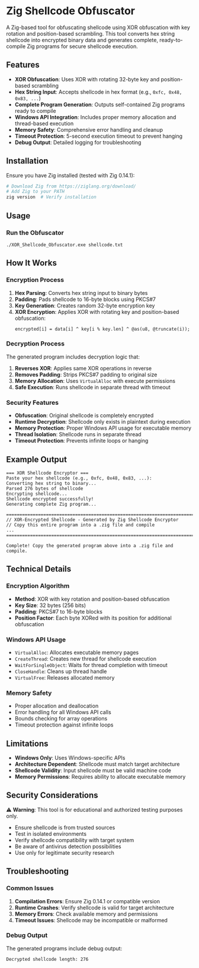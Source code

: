 # Zig Shellcode Obfuscator

A Zig-based tool for obfuscating shellcode using XOR obfuscation with key rotation and position-based scrambling. This tool converts hex string shellcode into encrypted binary data and generates complete, ready-to-compile Zig programs for secure shellcode execution.

## Features

- **XOR Obfuscation**: Uses XOR with rotating 32-byte key and position-based scrambling
- **Hex String Input**: Accepts shellcode in hex format (e.g., `0xfc, 0x48, 0x83, ...`)
- **Complete Program Generation**: Outputs self-contained Zig programs ready to compile
- **Windows API Integration**: Includes proper memory allocation and thread-based execution
- **Memory Safety**: Comprehensive error handling and cleanup
- **Timeout Protection**: 5-second execution timeout to prevent hanging
- **Debug Output**: Detailed logging for troubleshooting

## Installation

Ensure you have Zig installed (tested with Zig 0.14.1):

```bash
# Download Zig from https://ziglang.org/download/
# Add Zig to your PATH
zig version  # Verify installation
```

## Usage

### Run the Obfuscator
```
./XOR_Shellcode_Obfuscator.exe shellcode.txt
```

## How It Works

### Encryption Process

1. **Hex Parsing**: Converts hex string input to binary bytes
2. **Padding**: Pads shellcode to 16-byte blocks using PKCS#7
3. **Key Generation**: Creates random 32-byte encryption key
4. **XOR Encryption**: Applies XOR with rotating key and position-based obfuscation:
   ```zig
   encrypted[i] = data[i] ^ key[i % key.len] ^ @as(u8, @truncate(i));
   ```

### Decryption Process

The generated program includes decryption logic that:

1. **Reverses XOR**: Applies same XOR operations in reverse
2. **Removes Padding**: Strips PKCS#7 padding to original size
3. **Memory Allocation**: Uses `VirtualAlloc` with execute permissions
4. **Safe Execution**: Runs shellcode in separate thread with timeout

### Security Features

- **Obfuscation**: Original shellcode is completely encrypted
- **Runtime Decryption**: Shellcode only exists in plaintext during execution
- **Memory Protection**: Proper Windows API usage for executable memory
- **Thread Isolation**: Shellcode runs in separate thread
- **Timeout Protection**: Prevents infinite loops or hanging

## Example Output

```
=== XOR Shellcode Encryptor ===
Paste your hex shellcode (e.g., 0xfc, 0x48, 0x83, ...):
Converting hex string to binary...
Parsed 276 bytes of shellcode
Encrypting shellcode...
Shellcode encrypted successfully!
Generating complete Zig program...

================================================================================
// XOR-Encrypted Shellcode - Generated by Zig Shellcode Encryptor
// Copy this entire program into a .zig file and compile
...
================================================================================

Complete! Copy the generated program above into a .zig file and compile.
```

## Technical Details

### Encryption Algorithm

- **Method**: XOR with key rotation and position-based obfuscation
- **Key Size**: 32 bytes (256 bits)
- **Padding**: PKCS#7 to 16-byte blocks
- **Position Factor**: Each byte XORed with its position for additional obfuscation

### Windows API Usage

- `VirtualAlloc`: Allocates executable memory pages
- `CreateThread`: Creates new thread for shellcode execution
- `WaitForSingleObject`: Waits for thread completion with timeout
- `CloseHandle`: Cleans up thread handle
- `VirtualFree`: Releases allocated memory

### Memory Safety

- Proper allocation and deallocation
- Error handling for all Windows API calls
- Bounds checking for array operations
- Timeout protection against infinite loops

## Limitations

- **Windows Only**: Uses Windows-specific APIs
- **Architecture Dependent**: Shellcode must match target architecture
- **Shellcode Validity**: Input shellcode must be valid machine code
- **Memory Permissions**: Requires ability to allocate executable memory

## Security Considerations

⚠️ **Warning**: This tool is for educational and authorized testing purposes only.

- Ensure shellcode is from trusted sources
- Test in isolated environments
- Verify shellcode compatibility with target system
- Be aware of antivirus detection possibilities
- Use only for legitimate security research

## Troubleshooting

### Common Issues

1. **Compilation Errors**: Ensure Zig 0.14.1 or compatible version
2. **Runtime Crashes**: Verify shellcode is valid for target architecture
3. **Memory Errors**: Check available memory and permissions
4. **Timeout Issues**: Shellcode may be incompatible or malformed

### Debug Output

The generated programs include debug output:
```
Decrypted shellcode length: 276
```
